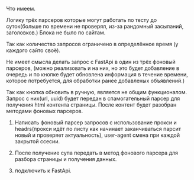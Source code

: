 Что имеем. 

Логику трёх парсеров которые могут работать по тесту до суток(больше по времени не проверял, из-за рандомный засыпаний, заголовков.) Блока не было по сайтам. 

Так как количество запросов ограничено в определённое время (у каждого сайто своё). 

Не имеет смысла делать запрос с FastApi в один из трёх фоновый парсеров, 
(можно реализовать и на них, но это будет добавление в очередь и по кнопке будет обновлена информация в течение времени, которое потребуется, для обработки ранее добавленых объявлений.)

Так как кнопка обновить в ручную, является не общим функционалом. 
Запрос с них(url, uuid) будет передан в спамогательный парсер для получения html контента страницы. После контент будет разобран методами фоновых парсеров. 

1. Написать фоновый парсер запросов с использование прокси и headrs(прокси идёт по листу как начинает заканчиваться парсит новый и проверяет актуальность), user-agent смена при каждой закрытой ссесии. 

2. После получение супа передать в метод фонового парсера для разбора страницы и получения данных. 

3. подключить к FastApi.